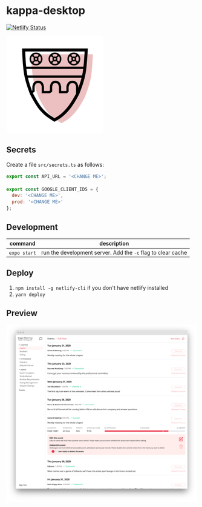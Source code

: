 # kappa-desktop

[![Netlify Status](https://api.netlify.com/api/v1/badges/06850475-210a-452a-9c2c-0acf54de50df/deploy-status)](https://app.netlify.com/sites/kappa-app/deploys)

<img src="assets/icon.png" width="256" />

## Secrets

Create a file `src/secrets.ts` as follows:

```javascript
export const API_URL = '<CHANGE ME>';

export const GOOGLE_CLIENT_IDS = {
  dev: '<CHANGE ME>',
  prod: '<CHANGE ME>'
};
```

## Development

| command      | description                                                  |
| ------------ | ------------------------------------------------------------ |
| `expo start` | run the development server. Add the `-c` flag to clear cache |

## Deploy

1. `npm install -g netlify-cli` if you don't have netlify installed
2. `yarn deploy`

## Preview

![screenshot](./readme/screenshot.png)
